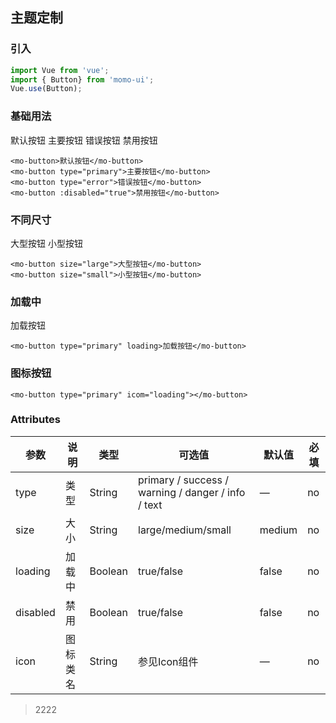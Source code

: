## 主题定制

### 引入

``` js
import Vue from 'vue';
import { Button} from 'momo-ui';
Vue.use(Button);
```

### 基础用法

<section>
<mo-button>默认按钮</mo-button>
<mo-button type="primary">主要按钮</mo-button>
<mo-button type="error">错误按钮</mo-button>
<mo-button :disabled="true">禁用按钮</mo-button>
</section>


``` vue
<mo-button>默认按钮</mo-button>
<mo-button type="primary">主要按钮</mo-button>
<mo-button type="error">错误按钮</mo-button>
<mo-button :disabled="true">禁用按钮</mo-button>
```

### 不同尺寸

<section>
<mo-button size="large">大型按钮</mo-button>
<mo-button size="small">小型按钮</mo-button>
</section>

``` vue
<mo-button size="large">大型按钮</mo-button>
<mo-button size="small">小型按钮</mo-button>
```

### 加载中

<section>
<mo-button type="primary" loading>加载按钮</mo-button>
</section>

``` vue
<mo-button type="primary" loading>加载按钮</mo-button>
```

### 图标按钮

<section>
<mo-button icon="shanchu1"></mo-button>
</section>

``` vue
<mo-button type="primary" icom="loading"></mo-button>
```

### Attributes

| 参数     | 说明     | 类型    | 可选值                                             | 默认值 | 必填 |
| -------- | -------- | ------- | -------------------------------------------------- | ------ | ---- |
| type     | 类型     | String  | primary / success / warning / danger / info / text | —      | no   |
| size     | 大小     | String  | large/medium/small                                 | medium | no   |
| loading  | 加载中   | Boolean | true/false                                         | false  | no   |
| disabled | 禁用     | Boolean | true/false                                         | false  | no   |
| icon     | 图标类名 | String  | 参见Icon组件                                       | —      | no   |


>2222
